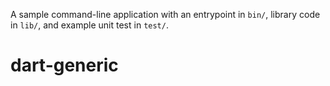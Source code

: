 A sample command-line application with an entrypoint in `bin/`, library code
in `lib/`, and example unit test in `test/`.
# dart-generic
